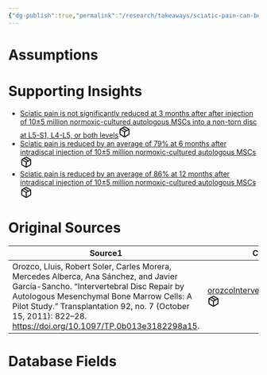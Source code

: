 ```yaml
---
{"dg-publish":true,"permalink":"/research/takeaways/sciatic-pain-can-be-reduced-within-6-months-after-injection-of-10-5-million-normoxic-cultured-autologous-ms-cs-into-a-non-torn-disc-at-l5-s1-l4-l5-or-both-levels/"}
---
```


# Assumptions
<div><ul class="dataview list-view-ul"></ul></div>

# Supporting Insights
<div><ul class="dataview list-view-ul"><li><span><a data-tooltip-position="top" aria-label="Research/Insights/Sciatic pain is not significantly reduced at 3 months after after injection of 10±5 million normoxic-cultured autologous MSCs into a non-torn disc at L5-S1, L4-L5, or both levels.md" data-href="Research/Insights/Sciatic pain is not significantly reduced at 3 months after after injection of 10±5 million normoxic-cultured autologous MSCs into a non-torn disc at L5-S1, L4-L5, or both levels.md" href="Research/Insights/Sciatic pain is not significantly reduced at 3 months after after injection of 10±5 million normoxic-cultured autologous MSCs into a non-torn disc at L5-S1, L4-L5, or both levels.md" class="internal-link" target="_blank" rel="noopener" fileclass-name="Research Links">Sciatic pain is not significantly reduced at 3 months after after injection of 10±5 million normoxic-cultured autologous MSCs into a non-torn disc at L5-S1, L4-L5, or both levels</a><a class="metadata-menu fileclass-icon"><svg xmlns="http://www.w3.org/2000/svg" width="24" height="24" viewBox="0 0 24 24" fill="none" stroke="currentColor" stroke-width="2" stroke-linecap="round" stroke-linejoin="round" class="svg-icon lucide-package"><path d="m7.5 4.27 9 5.15"></path><path d="M21 8a2 2 0 0 0-1-1.73l-7-4a2 2 0 0 0-2 0l-7 4A2 2 0 0 0 3 8v8a2 2 0 0 0 1 1.73l7 4a2 2 0 0 0 2 0l7-4A2 2 0 0 0 21 16Z"></path><path d="m3.3 7 8.7 5 8.7-5"></path><path d="M12 22V12"></path></svg></a></span></li><li><span><a data-tooltip-position="top" aria-label="Research/Insights/Sciatic pain is reduced by an average of 79% at 6 months after intradiscal injection of 10±5 million normoxic-cultured autologous MSCs.md" data-href="Research/Insights/Sciatic pain is reduced by an average of 79% at 6 months after intradiscal injection of 10±5 million normoxic-cultured autologous MSCs.md" href="Research/Insights/Sciatic pain is reduced by an average of 79% at 6 months after intradiscal injection of 10±5 million normoxic-cultured autologous MSCs.md" class="internal-link" target="_blank" rel="noopener" fileclass-name="Research Links">Sciatic pain is reduced by an average of 79% at 6 months after intradiscal injection of 10±5 million normoxic-cultured autologous MSCs</a><a class="metadata-menu fileclass-icon"><svg xmlns="http://www.w3.org/2000/svg" width="24" height="24" viewBox="0 0 24 24" fill="none" stroke="currentColor" stroke-width="2" stroke-linecap="round" stroke-linejoin="round" class="svg-icon lucide-package"><path d="m7.5 4.27 9 5.15"></path><path d="M21 8a2 2 0 0 0-1-1.73l-7-4a2 2 0 0 0-2 0l-7 4A2 2 0 0 0 3 8v8a2 2 0 0 0 1 1.73l7 4a2 2 0 0 0 2 0l7-4A2 2 0 0 0 21 16Z"></path><path d="m3.3 7 8.7 5 8.7-5"></path><path d="M12 22V12"></path></svg></a></span></li><li><span><a data-tooltip-position="top" aria-label="Research/Insights/Sciatic pain is reduced by an average of 86% at 12 months after intradiscal injection of 10±5 million normoxic-cultured autologous MSCs.md" data-href="Research/Insights/Sciatic pain is reduced by an average of 86% at 12 months after intradiscal injection of 10±5 million normoxic-cultured autologous MSCs.md" href="Research/Insights/Sciatic pain is reduced by an average of 86% at 12 months after intradiscal injection of 10±5 million normoxic-cultured autologous MSCs.md" class="internal-link" target="_blank" rel="noopener" fileclass-name="Research Links">Sciatic pain is reduced by an average of 86% at 12 months after intradiscal injection of 10±5 million normoxic-cultured autologous MSCs</a><a class="metadata-menu fileclass-icon"><svg xmlns="http://www.w3.org/2000/svg" width="24" height="24" viewBox="0 0 24 24" fill="none" stroke="currentColor" stroke-width="2" stroke-linecap="round" stroke-linejoin="round" class="svg-icon lucide-package"><path d="m7.5 4.27 9 5.15"></path><path d="M21 8a2 2 0 0 0-1-1.73l-7-4a2 2 0 0 0-2 0l-7 4A2 2 0 0 0 3 8v8a2 2 0 0 0 1 1.73l7 4a2 2 0 0 0 2 0l7-4A2 2 0 0 0 21 16Z"></path><path d="m3.3 7 8.7 5 8.7-5"></path><path d="M12 22V12"></path></svg></a></span></li></ul></div>

# Original Sources
<div><table class="dataview table-view-table"><thead class="table-view-thead"><tr class="table-view-tr-header"><th class="table-view-th"><span>Source</span><span class="dataview small-text">1</span></th><th class="table-view-th"><span>Citation Key</span></th></tr></thead><tbody class="table-view-tbody"><tr><td><span>Orozco, Lluis, Robert Soler, Carles Morera, Mercedes Alberca, Ana Sánchez, and Javier García-Sancho. “Intervertebral Disc Repair by Autologous Mesenchymal Bone Marrow Cells: A Pilot Study.” Transplantation 92, no. 7 (October 15, 2011): 822–28. <a rel="noopener" class="external-link" href="https://doi.org/10.1097/TP.0b013e3182298a15" target="_blank">https://doi.org/10.1097/TP.0b013e3182298a15</a>.</span></td><td><span><a data-tooltip-position="top" aria-label="Research/Evidence Sources/orozcoIntervertebralDiscRepair2011.md" data-href="Research/Evidence Sources/orozcoIntervertebralDiscRepair2011.md" href="Research/Evidence Sources/orozcoIntervertebralDiscRepair2011.md" class="internal-link" target="_blank" rel="noopener" fileclass-name="Research Links">orozcoIntervertebralDiscRepair2011</a><a class="metadata-menu fileclass-icon"><svg xmlns="http://www.w3.org/2000/svg" width="24" height="24" viewBox="0 0 24 24" fill="none" stroke="currentColor" stroke-width="2" stroke-linecap="round" stroke-linejoin="round" class="svg-icon lucide-package"><path d="m7.5 4.27 9 5.15"></path><path d="M21 8a2 2 0 0 0-1-1.73l-7-4a2 2 0 0 0-2 0l-7 4A2 2 0 0 0 3 8v8a2 2 0 0 0 1 1.73l7 4a2 2 0 0 0 2 0l7-4A2 2 0 0 0 21 16Z"></path><path d="m3.3 7 8.7 5 8.7-5"></path><path d="M12 22V12"></path></svg></a></span></td></tr></tbody></table></div>

# Database Fields